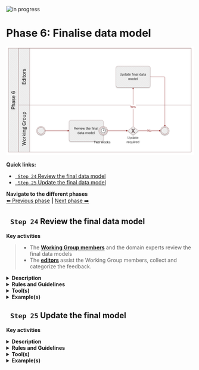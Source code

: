 ![in progress](https://img.shields.io/badge/status-in%20progress-yellow)

# Phase 6: Finalise data model
![Process_Phase 6](img/methodology_phase6.PNG)

**Quick links:**
- [` Step 24`  Review the final data model]()
- [` Step 25`  Update the final data model]()

**Navigate to the different phases**\
[:arrow_left: Previous phase](phase5.md) **|**
[Next phase :arrow_right:](phase7.md)

## ` Step 24`  Review the final data model 

**Key activities**
> * The [<b>Working Group members</b>](../stakeholders#working-group) and the domain experts review the final data models
> * The [<b>editors</b>](../stakeholders#editors) assist the Working Group members, collect and categorize the feedback. 

<details>
  <summary><b>Description</b></summary>
  
  Working Group members discuss and validate the model with the business and functional experts and share their questions and / or remarks with the editors via the adequate channel. 
  
  In parallel, the editors collect and categorized the feedback. For instance,
  
  * Editorial changes
  * Minor semantic changes
  * Major semantic changes - this entails a new version of the data model to be drafted and proposed for review. 
  
  Ultimately, the Working Group members have to come to a [semantic agreement](terminology/README.md#semantic-agreement) with regards to the data models reviewed. 
</details>

<details>
  <summary><b>Rules and Guidelines</b></summary>

<b>Aspects</b> to bear in mind while reviewing:
  

* Data elements and entity names
* Model appearance
* Rules of normalization
* Definitions
* Model flexibility
* Keys

<b>Questions</b> to bear in mind while reviewing: 

* Do I agree with the proposed controlled vocabularies?
* Do I agree with the proposed changes to the data models? 
* Are the entities and attributes definitions clear enough? 
* Does the modelling approach make sense? 
* Do I agree with the proposed cardinalities (i.e. mandatory versus optional)
* With data minimisation in mind, should some of the entities and or attributes stripped off?
* Will my country be able to provide all the mandatory information?  

</details>

<details>
  <summary><b>Tool(s)</b></summary>
  <i>There are no specific tools for this step.</i>
</details>

<details>
  <summary><b>Example(s)</b></summary>

```
  TBD
  ```
</details>

## ` Step 25`  Update the final model

**Key activities**
> 

<details>
  <summary><b>Description</b></summary>
</details>

<details>
  <summary><b>Rules and Guidelines</b></summary>
</details>

<details>
  <summary><b>Tool(s)</b></summary>
  <i>There are no specific tools for this step.</i>
</details>

<details>
  <summary><b>Example(s)</b></summary>

```
  TBD
  ```
</details>
